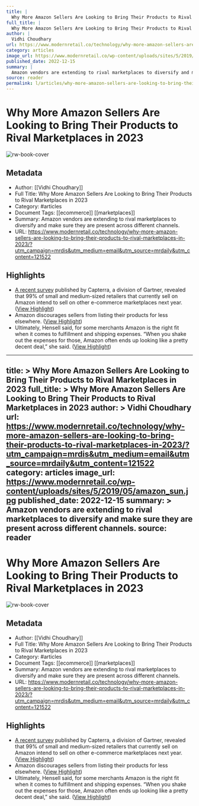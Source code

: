 ```yaml
---
title: |
  Why More Amazon Sellers Are Looking to Bring Their Products to Rival Marketplaces in 2023
full_title: |
  Why More Amazon Sellers Are Looking to Bring Their Products to Rival Marketplaces in 2023
author: |
  Vidhi Choudhary
url: https://www.modernretail.co/technology/why-more-amazon-sellers-are-looking-to-bring-their-products-to-rival-marketplaces-in-2023/?utm_campaign=mrdis&utm_medium=email&utm_source=mrdaily&utm_content=121522
category: articles
image_url: https://www.modernretail.co/wp-content/uploads/sites/5/2019/05/amazon_sun.jpg
published_date: 2022-12-15
summary: |
  Amazon vendors are extending to rival marketplaces to diversify and make sure they are present across different channels.
source: reader
permalink: l/articles/why-more-amazon-sellers-are-looking-to-bring-their-products-to-rival-marketplaces-in-2023
---
```

# Why More Amazon Sellers Are Looking to Bring Their Products to Rival Marketplaces in 2023

![rw-book-cover](https://www.modernretail.co/wp-content/uploads/sites/5/2019/05/amazon_sun.jpg)

## Metadata
- Author: [[Vidhi Choudhary]]
- Full Title: Why More Amazon Sellers Are Looking to Bring Their Products to Rival Marketplaces in 2023
- Category: #articles
- Document Tags: [[ecommerce]] [[marketplaces]] 
- Summary: Amazon vendors are extending to rival marketplaces to diversify and make sure they are present across different channels.
- URL: https://www.modernretail.co/technology/why-more-amazon-sellers-are-looking-to-bring-their-products-to-rival-marketplaces-in-2023/?utm_campaign=mrdis&utm_medium=email&utm_source=mrdaily&utm_content=121522

## Highlights
- [A recent survey](https://www.capterra.com/resources/amazon-holiday-fulfillment-fee/) published by Capterra, a division of Gartner, revealed that 99% of small and medium-sized retailers that currently sell on Amazon intend to sell on other e-commerce marketplaces next year. ([View Highlight](https://read.readwise.io/read/01gmb5x3e7e23ywz84wzbabm93))
- Amazon discourages sellers from listing their products for less elsewhere. ([View Highlight](https://read.readwise.io/read/01gmb5wv0rez4bmzjvme0wjw4e))
- Ultimately, Hensell said, for some merchants Amazon is the right fit when it comes to fulfillment and shipping expenses. “When you shake out the expenses for those, Amazon often ends up looking like a pretty decent deal,” she said. ([View Highlight](https://read.readwise.io/read/01gmb5z2s8ebsy83b8p7z51wfk))


---
title: >
  Why More Amazon Sellers Are Looking to Bring Their Products to Rival Marketplaces in 2023
full_title: >
  Why More Amazon Sellers Are Looking to Bring Their Products to Rival Marketplaces in 2023
author: >
  Vidhi Choudhary
url: https://www.modernretail.co/technology/why-more-amazon-sellers-are-looking-to-bring-their-products-to-rival-marketplaces-in-2023/?utm_campaign=mrdis&utm_medium=email&utm_source=mrdaily&utm_content=121522
category: articles
image_url: https://www.modernretail.co/wp-content/uploads/sites/5/2019/05/amazon_sun.jpg
published_date: 2022-12-15
summary: >
  Amazon vendors are extending to rival marketplaces to diversify and make sure they are present across different channels.
source: reader
---
# Why More Amazon Sellers Are Looking to Bring Their Products to Rival Marketplaces in 2023

![rw-book-cover](https://www.modernretail.co/wp-content/uploads/sites/5/2019/05/amazon_sun.jpg)

## Metadata
- Author: [[Vidhi Choudhary]]
- Full Title: Why More Amazon Sellers Are Looking to Bring Their Products to Rival Marketplaces in 2023
- Category: #articles
- Document Tags: [[ecommerce]] [[marketplaces]] 
- Summary: Amazon vendors are extending to rival marketplaces to diversify and make sure they are present across different channels.
- URL: https://www.modernretail.co/technology/why-more-amazon-sellers-are-looking-to-bring-their-products-to-rival-marketplaces-in-2023/?utm_campaign=mrdis&utm_medium=email&utm_source=mrdaily&utm_content=121522

## Highlights
- [A recent survey](https://www.capterra.com/resources/amazon-holiday-fulfillment-fee/) published by Capterra, a division of Gartner, revealed that 99% of small and medium-sized retailers that currently sell on Amazon intend to sell on other e-commerce marketplaces next year. ([View Highlight](https://read.readwise.io/read/01gmb5x3e7e23ywz84wzbabm93))
- Amazon discourages sellers from listing their products for less elsewhere. ([View Highlight](https://read.readwise.io/read/01gmb5wv0rez4bmzjvme0wjw4e))
- Ultimately, Hensell said, for some merchants Amazon is the right fit when it comes to fulfillment and shipping expenses. “When you shake out the expenses for those, Amazon often ends up looking like a pretty decent deal,” she said. ([View Highlight](https://read.readwise.io/read/01gmb5z2s8ebsy83b8p7z51wfk))


